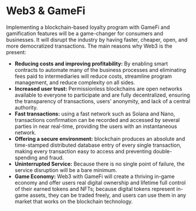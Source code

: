 # Web3 & GameFi

Implementing a blockchain-based loyalty program with GameFi and gamification features will be a game-changer for consumers and businesses. It will disrupt the industry by having faster, cheaper, open, and more democratized transactions. The main reasons why Web3 is the present:

* **Reducing costs and improving profitability:** By enabling smart contracts to automate many of the business processes and eliminating fees paid to intermediaries will reduce costs, streamline program management, and reduce complexity on all sides.
* **Increased user trust:** Permissionless blockchains are open networks available to everyone to participate and are fully decentralized, ensuring the transparency of transactions, users' anonymity, and lack of a central authority.
* **Fast transactions:** using a fast network such as Solana and Nano, transactions confirmation can be recorded and accessed by several parties in near real-time, providing the users with an instantaneous network.
* **Offering a secure environment:** blockchain produces an absolute and time-stamped distributed database entry of every single transaction, making every transaction easy to access and preventing double-spending and fraud.
* **Uninterrupted Service:** Because there is no single point of failure, the service disruption will be a bare minimum.
* **Game Economy:** Web3 with GameFi will create a thriving in-game economy and offer users real digital ownership and lifetime full control of their earned tokens and NFTs; because digital tokens represent in-game assets, they can be traded freely, and users can use them in any market that works on the blockchain technology.
